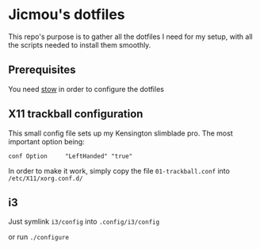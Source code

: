 # Jicmou's dotfiles

This repo's purpose is to gather all the dotfiles I need for my setup, with all
the scripts needed to install them smoothly.

## Prerequisites

You need [stow](https://www.gnu.org/software/stow/stow.html) in order to configure the dotfiles

## X11 trackball configuration

This small config file sets up my Kensington slimblade pro. The most important
option being:

`conf Option     "LeftHanded" "true" `

In order to make it work, simply copy the file `01-trackball.conf` into
`/etc/X11/xorg.conf.d/`

## i3

Just symlink `i3/config` into `.config/i3/config`

or run `./configure`
